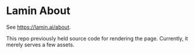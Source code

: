 # Lamin About

See https://lamin.ai/about.

This repo previously held source code for rendering the page. Currently, it merely serves a few assets.
